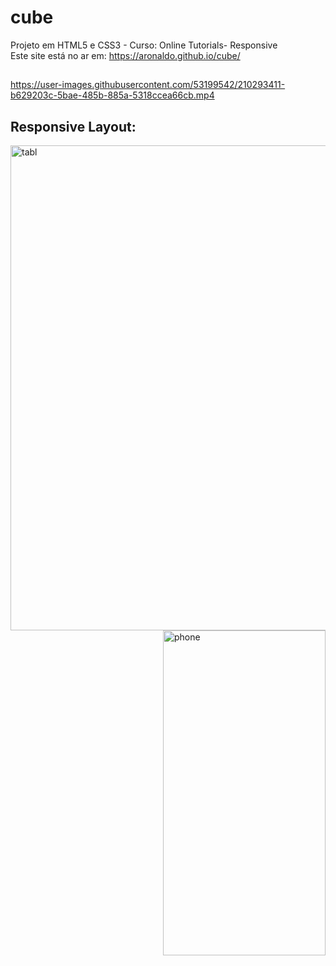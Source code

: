 # cube
Projeto em HTML5 e CSS3 - Curso: Online Tutorials- Responsive
<br>Este site está no ar em: https://aronaldo.github.io/cube/
##
https://user-images.githubusercontent.com/53199542/210293411-b629203c-5bae-485b-885a-5318ccea66cb.mp4
##
## Responsive Layout:
<div> 
  <img src="https://user-images.githubusercontent.com/53199542/210294202-4059126f-e492-4c70-820a-1635edc7f003.png" width="700" height="776" alt="tabl" align="left"/>
  <img src="https://user-images.githubusercontent.com/53199542/210294686-4d138bfb-03a0-4198-a8f1-89bacf084b76.png" width="260" height="520" alt="phone" align="right"/>
 </div>
 <br>
  
